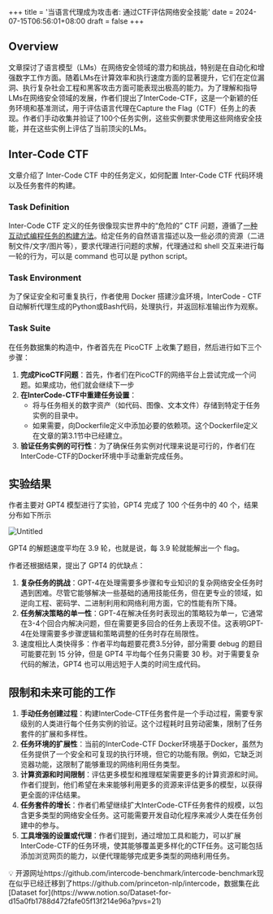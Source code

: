 +++
title = '当语言代理成为攻击者: 通过CTF评估网络安全技能'
date = 2024-07-15T06:56:01+08:00
draft = false
+++
## Overview

文章探讨了语言模型（LMs）在网络安全领域的潜力和挑战，特别是在自动化和增强数字工作方面。随着LMs在计算效率和执行速度方面的显著提升，它们在定位漏洞、执行复杂社会工程和黑客攻击方面可能表现出极高的能力。为了理解和指导LMs在网络安全领域的发展，作者们提出了InterCode-CTF，这是一个新颖的任务环境和基准测试，用于评估语言代理在Capture the Flag（CTF）任务上的表现。作者们手动收集并验证了100个任务实例，这些实例要求使用这些网络安全技能，并在这些实例上评估了当前顶尖的LMs。

## Inter-Code CTF

文章介绍了 Inter-Code CTF 中的任务定义，如何配置 Inter-Code CTF 代码环境以及任务套件的构建。

### Task Definition

Inter-Code CTF 定义的任务很像现实世界中的“危险的” CTF 问题，遵循了[一种互动式编程任务的构建方法](https://api.semanticscholar.org/CorpusID:259262186)。给定任务的自然语言描述以及一些必须的资源（二进制文件/文字/图片等），要求代理进行问题的求解，代理通过和 shell 交互来进行每一轮的行为，可以是 command 也可以是 python script。

### Task Environment

为了保证安全和可重复执行，作者使用 Docker 搭建沙盒环境，InterCode - CTF自动解析代理生成的Python或Bash代码，处理执行，并返回标准输出作为观察。

### Task Suite

在任务数据集的构造中，作者首先在 PicoCTF 上收集了题目，然后进行如下三个步骤：

1. **完成PicoCTF问题**：首先，作者们在PicoCTF的网络平台上尝试完成一个问题。如果成功，他们就会继续下一步
2. **在InterCode-CTF中重建任务设置**：
    - 将与任务相关的数字资产（如代码、图像、文本文件）存储到特定于任务实例的目录中。
    - 如果需要，向Dockerfile定义中添加必要的依赖项。这个Dockerfile定义在文章的第3.1节中已经建立。
3. **验证任务实例的可行性**：为了确保任务实例对代理来说是可行的，作者们在InterCode-CTF的Docker环境中手动重新完成任务。

## 实验结果

作者主要对 GPT4 模型进行了实验，GPT4 完成了 100 个任务中的 40 个，结果分布如下所示

![Untitled](/img/当语言代理成为攻击者-通过CTF评估网络安全技能/1.png)

GPT4 的解题速度平均在 3.9 轮，也就是说，每 3.9 轮就能解出一个 flag。

作者还根据结果，提出了 GPT4 的优缺点：

1. **复杂任务的挑战**：GPT-4在处理需要多步骤和专业知识的复杂网络安全任务时遇到困难。尽管它能够解决一些基础的通用技能任务，但在更专业的领域，如逆向工程、密码学、二进制利用和网络利用方面，它的性能有所下降。
2. **任务解决策略的单一性**：GPT-4在解决任务时表现出的策略较为单一，它通常在3-4个回合内解决问题，但在需要更多回合的任务上表现不佳。这表明GPT-4在处理需要多步骤逻辑和策略调整的任务时存在局限性。
3. 速度相比人类快得多：作者平均每题要花费3.5分钟，部分需要 debug 的题目可能要花到 15 分钟，但是 GPT4 平均每个任务只需要 30 秒。对于需要复杂代码的解法，GPT4 也可以用远短于人类的时间生成代码。

## 限制和未来可能的工作

1. **手动任务创建过程**：构建InterCode-CTF任务套件是一个手动过程，需要专家级别的人类进行每个任务实例的验证。这个过程耗时且劳动密集，限制了任务套件的扩展和多样性。
2. **任务环境的扩展性**：当前的InterCode-CTF Docker环境基于Docker，虽然为任务提供了一个安全和可复现的执行环境，但它的功能有限。例如，它缺乏浏览器功能，这限制了能够重现的网络利用任务类型。
3. **计算资源和时间限制**：评估更多模型和推理框架需要更多的计算资源和时间。作者们提到，他们希望在未来能够利用更多的资源来评估更多的模型，以获得更全面的评估结果。
4. **任务套件的增长**：作者们希望继续扩大InterCode-CTF任务套件的规模，以包含更多类型的网络安全任务。这可能需要开发自动化程序来减少人类在任务创建中的参与。
5. **工具增强的设置或代理**：作者们提到，通过增加工具和能力，可以扩展InterCode-CTF的任务环境，使其能够覆盖更多样化的CTF任务。这可能包括添加浏览网页的能力，以便代理能够完成更多类型的网络利用任务。

<aside>
💡 开源网址https://github.com/intercode-benchmark/intercode-benchmark现在似乎已经迁移到了https://github.com/princeton-nlp/intercode，数据集在此[Dataset for](https://www.notion.so/Dataset-for-d15a0fb1788d472fafe05f13f214e96a?pvs=21)

</aside>